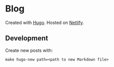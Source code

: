# Blog

Created with [Hugo](https://gohugo.io/). Hosted on [Netlify](https://www.netlify.com/).

## Development

Create new posts with:

```
make hugo-new path=<path to new Markdown file>
```
